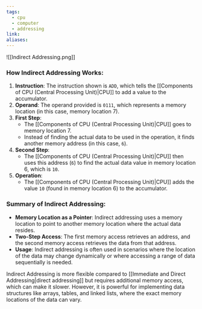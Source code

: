 ```yaml
---
tags:
  - cpu
  - computer
  - addressing
link: 
aliases:
---
```


![[Indirect Addressing.png]]


### How Indirect Addressing Works:

1. **Instruction**: The instruction shown is `ADD`, which tells the [[Components of CPU (Central Processing Unit)|CPU]] to add a value to the accumulator.
2. **Operand**: The operand provided is `0111`, which represents a memory location (in this case, memory location 7).
3. **First Step**:
    - The [[Components of CPU (Central Processing Unit)|CPU]] goes to memory location 7.
    - Instead of finding the actual data to be used in the operation, it finds another memory address (in this case, `6`).
4. **Second Step**:
    - The [[Components of CPU (Central Processing Unit)|CPU]] then uses this address (`6`) to find the actual data value in memory location 6, which is `10`.
5. **Operation**:
    - The [[Components of CPU (Central Processing Unit)|CPU]] adds the value `10` (found in memory location 6) to the accumulator.

### Summary of Indirect Addressing:

- **Memory Location as a Pointer**: Indirect addressing uses a memory location to point to another memory location where the actual data resides.
- **Two-Step Access**: The first memory access retrieves an address, and the second memory access retrieves the data from that address.
- **Usage**: Indirect addressing is often used in scenarios where the location of the data may change dynamically or where accessing a range of data sequentially is needed.

Indirect Addressing is more flexible compared to [[Immediate and Direct Addressing|direct addressing]] but requires additional memory access, which can make it slower. However, it is powerful for implementing data structures like arrays, tables, and linked lists, where the exact memory locations of the data can vary.




































